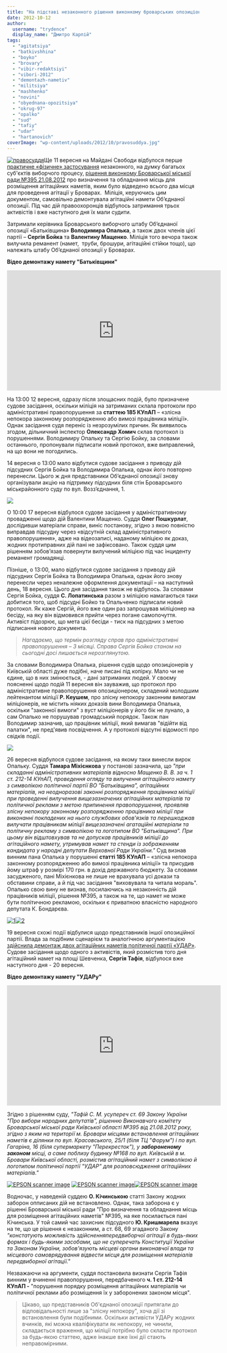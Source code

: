 ```yaml
---
title: "На підставі незаконного рішення виконкому броварських опозиціонерів визнають винними та присуджують штрафи"
date: 2012-10-12
author: 
  username: "trydence"
  display_name: "Дмитро Карпій"
tags: 
  - "agitatsiya"
  - "batkivshhina"
  - "boyko"
  - "brovary"
  - "vibir-redaktsiyi"
  - "vibori-2012"
  - "demontazh-nametiv"
  - "militsiya"
  - "mashhenko"
  - "novini"
  - "obyednana-opozitsiya"
  - "okrug-97"
  - "opalko"
  - "sud"
  - "tafiy"
  - "udar"
  - "hartanovich"
coverImage: "wp-content/uploads/2012/10/pravosuddya.jpg"
---
```


[![](https://mpz.brovary.org/wp-content/uploads/2012/10/pravosuddya.jpg "правосуддя")](https://mpz.brovary.org/wp-content/uploads/2012/10/pravosuddya.jpg)Ще 11 вересня на Майдані Свободи відбулося перше [практичне «фізичне» застосування](https://mpz.brovary.org/shhoyno-na-brovarskomu-maydani-svobodi-militsiya-silomits-demontuvala-namet-batkivshhini/) незаконного, на думку багатьох суб'єктів виборчого процесу, [рішення виконкому Броварської міської ради №395 21.08.2012](http://docs.pravo-znaty.org.ua/p3929/21.08.2012/395) про визначення та обладнання місць для розміщення агітаційних наметів, яким було відведено всього два місця для проведення агітації у Броварах.  Міліція, керуючись цим документом, самовільно демонтувала агітаційні намети Об’єднаної опозиції. Під час дій правоохоронців відбулось затримання трьох активістів і вже наступного дня їх мали судити.

Затримали керівника Броварського виборчого штабу Об’єднаної опозиції «Батьківщина» **Володимира Опалька**, а також двох членів цієї партії – **Сергія Бойка** та **Валентину Мащенко**. Міліція того вечора також вилучила реманент (намет,  труби, брошури, агітаційні стійки тощо), що належать штабу Об’єднаної опозиції у Броварах.

**Відео демонтажу намету "Батьківщини"**

<iframe src="https://www.youtube.com/embed/fRvjgZKxFrs" frameborder="0" width="560" height="315"></iframe>

На 13:00 12 вересня, одразу після злощасних подій, було призначене судове засідання, оскільки міліція на затриманих склала протоколи про адміністративні правопорушення за **статтею 185 КУпАП** – «злісна непокора законному розпорядженню або вимозі працівника міліції». Однак засідання судя переніс із незрозумілих причин. Як виявилось згодом, дільничний інспектор **Олександр Хомич** склав протокол із порушеннями. Володимиру Опальку та Сергію Бойку, за словами останнього, пропонували підписати новий протокол, вже виправлений, на що вони не погодились.

14 вересня о 13:00 мало відбутися судове засідання з приводу дій підсудних Сергія Бойка та Володимира Опалька, однак його повторно перенесли. Цього ж дня представники Об’єднаної опозиції знову організували акцію на підтримку підсудних біля стін Броварського міськрайонного суду по вул. Возз’єднання, 1.

[![](https://mpz.brovary.org/wp-content/uploads/2012/09/Image000011.jpg)](https://mpz.brovary.org/wp-content/uploads/2012/09/Image000011.jpg)

О 10:00 17 вересня відбулося судове засідання у адміністративному провадженні щодо дій Валентини Мащенко. Суддя **Олег Пошкурлат**, дослідивши матеріали справи, виніс постанову, згідно з якою повністю виправдав підсудну через «відсутній склад адміністративного правопорушення», адже на відеозаписі, наданому міліцією як доказ, жодних протиправних дій пані не зафіксовано. Також суддя цим рішенням зобов’язав повернути вилучений міліцією під час інциденту реманент громадянці.

Пізніше, о 13:00, мало відбутися судове засідання з приводу дій підсудних Сергія Бойка та Володимира Опалька, однак його знову перенесли через неналежне оформлення документації – на наступний день, 18 вересня. Цього дня засідання також не відбулось. За словами Сергія Бойка, суддя **С. Лопатинська** разом з міліцією намагаються таки добитися того, щоб підсудні Бойко та Опальченко підписали новий протокол. Як каже Сергій, його вже один раз запрошував міліціонер на бесіду, на яку він відмовився прийти через погане самопочуття. Активіст підозрює, що мета цієї бесіди - тиск на підсудних з метою підписання нового документа.

> _Нагадаємо, що термін розгляду справ про адміністративні правопорушення – 3 місяці. Справа Сергія Бойка станом на сьогодні досі лишається нерозглянутою._ 

За словами Володимира Опалька, рішення судів щодо опозиціонерів у Київській області дуже подібні, наче писані під копірку. Мало чи не єдине, що в них змінюється, - дані затриманих людей. У своєму поясненні щодо подій 11 вересня він зауважив, що протокол про адміністративне правопорушення опозиціонером, складений молодшим лейтенантом міліції **Р. Кеушем**, про злісну непокору законним вимогам міліціонерів, не містить ніяких доказів вини Володимира Опалька, оскільки "законної вимоги" з вуст міліціонерів у його бік не лунало, а сам Опалько не порушував громадський порядок. Також пан Володимир зазначив, що працівник міліції, який вимагав "відійти від палатки", не пред'явив посвідчення. А у протоколі відсутні відомості про свідків події.

[![](https://mpz.brovary.org/wp-content/uploads/2012/09/DSC00564_1.jpg)](https://mpz.brovary.org/wp-content/uploads/2012/09/DSC00564_1.jpg)

26 вересня відбулося судове засідання, на якому таки винесли вирок Опальку. Суддя **Тамара Міхієнкова** у постанові зазначила, що _"при складанні адміністративних матеріалів відносно Мащенко В. В. за ч. 1 ст. 212-14 КУпАП, проведення огляду та вилучення агітаційного намету з символікою політичної партії ВО "Батьківщина", агітаційних матеріалів, на неодноразові законні розпорядження працівника міліції при проведенні вилучення вищезазначених агітаційних матеріалів та політичної реклами з метою припинення правопорушення, проявляв злісну непокору законному розпорядженню працівника міліції при виконанні покладених на нього службових обов'язків та перешкоджав вилучати працівникам міліції вищезазначені агатаційні матеріали та політичну рекламу з символікою та логотипом ВО "Батьківщина". При цьому він відштовхував та не допускав працівників міліції до агітаційного намету, утримував намет та стенди із зображенням кандидата у народні депутати Верховної Ради України."_ Суд визнав винним пана Опалька у порушенні **статті 185 КУпАП** – «злісна непокора законному розпорядженню або вимозі працівника міліції» та присудив йому штраф у розмірі 170 грн. в дохід державного бюджету. За словами засудженого, пані Міхієнкова не лише не врахувала усі докази та обставини справи, а й під час засідання "виховувала та читала мораль". Опалько свою вину не визнав, посилаючись на незаконність дій працівників міліції, рішення №395, а також на те, що намет не може бути політичною рекламою, оскільки є приватною власністю народного депутата К. Бондарєва.

[![](https://mpz.brovary.org/wp-content/uploads/2012/10/1.jpg "1")](https://mpz.brovary.org/wp-content/uploads/2012/10/1.jpg)[![](https://mpz.brovary.org/wp-content/uploads/2012/10/2.jpg "2")](https://mpz.brovary.org/wp-content/uploads/2012/10/2.jpg)

19 вересня схожі події відбулися щодо представників іншої опозиційної партії. Влада за подібним сценарієм та аналогічною аргументацією [здійснила демонтаж двох агітаційних наметів політичної партії «УДАР»](https://mpz.brovary.org/brovarska-militsiya-samovilno-demontuvala-dva-agitatsiynih-nameta-partiyi-udar-video/ "Броварська міліція самовільно демонтувала два агітаційних намета партії «УДАР» – ВІДЕО"). Судове засідання щодо одного з активістів, який розмістив того дня агітаційний намет на площі Шевченка, **Сергія Тафія**, відбулося вже наступного дня - 20 вересня.

**Відео демонтажу намету "УДАРу"**

<iframe src="https://www.youtube.com/embed/A7cnba5ePkc" frameborder="0" width="560" height="315"></iframe>

Згідно з рішенням суду, _"Тафій С. М. усупереч ст. 69 Закону України "Про вибори народних депутатів", рішенню Виконавчого комітету Броварської міської ради Київської області №395 від 21.08.2012 року, згідно з яким на території м. Бровари місцями встановлення агітаційних наметів є ділянки по вул. Красовського, 25/1 (біля ТЦ "Форум") і по вул. Гагаріна, 16 (біля супермаркету "Перекресток"), у **забороненому законом** місці, а саме поблизу будинку №168 по вул. Київській в м. Бровари Київської області, розмістив агітаційний намет з символікою й логотипом політичної партії "УДАР" для розповсюдження агітаційних матеріалів."_

[![](https://mpz.brovary.org/wp-content/uploads/2012/10/Image00001.jpg "EPSON scanner image")](https://mpz.brovary.org/wp-content/uploads/2012/10/Image00001.jpg) [![](https://mpz.brovary.org/wp-content/uploads/2012/10/Image00002.jpg "EPSON scanner image")](https://mpz.brovary.org/wp-content/uploads/2012/10/Image00002.jpg)[![](https://mpz.brovary.org/wp-content/uploads/2012/10/Image00003.jpg "EPSON scanner image")](https://mpz.brovary.org/wp-content/uploads/2012/10/Image00003.jpg)

Водночас, у наведеній суддею **О. Кічинською** статті Закону жодних заборон опписаних дій не встановлено. Однак, така заборона є у рішенні Броварської міської ради "Про визначення та обладнання місць для розміщення агітаційних наметів" №395, на яке посилається пані Кічинська. У той самий час захисник підсудного **Ю. Кришмарела** вказує на те, що це рішення є незаконним, а ст. 68, 69 згаданого Закону _"констатують можливість здійсненняпередвиборчої агітації в будь-яких формах і будь-якими засобами, що не суперечать Конституції України та Законам України, зобов'язують місцеві органи виконавчої влади та місцевого самоврядування відвести місця для розміщення матеріалів передвиборної агітації."_

Незважаючи на аргументи, суддя постановила визнати Сергія Тафія винним у вчиненні правопорушення, передбаченого **ч. 1 ст. 212-14 КУпАП -** "порушення порядку розміщення агітаційних матеріалів чи політичної реклами або розміщення їх у заборонених законом місця".

> Цікаво, що представників Об'єднаної опозиції притягали до відповідальності лише за "злісну непокору", хоча дії зі встановлення були подібними. Оскільки активісти УДАРу жодних вчинків, які можна кваліфікувати як непокору, не чинили, складається враження, що міліції потрібно було скласти протокол за будь-якою статтею, адже інакше вже їхні дії стають неправомірними.
